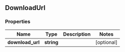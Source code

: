 ## DownloadUrl

### Properties
Name | Type | Description | Notes
------------ | ------------- | ------------- | -------------
**download_url** | **string** |  | [optional] 


